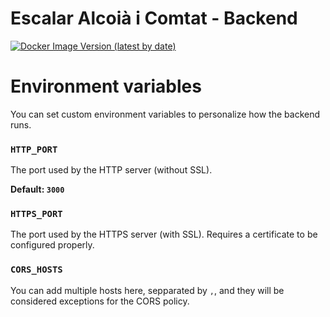 # Escalar Alcoià i Comtat - Backend

[![Docker Image Version (latest by date)][docker-version-badge]][docker-hub]

# Environment variables

You can set custom environment variables to personalize how the backend runs.

### `HTTP_PORT`

The port used by the HTTP server (without SSL).

**Default: `3000`**

### `HTTPS_PORT`

The port used by the HTTPS server (with SSL). Requires a certificate to be configured properly.

### `CORS_HOSTS`

You can add multiple hosts here, sepparated by `,`, and they will be considered exceptions for the CORS policy.

[docker-version-badge]:https://img.shields.io/docker/v/arnyminerz/escalaralcoiaicomtat_backend

[docker-hub]: https://hub.docker.com/repository/docker/arnyminerz/escalaralcoiaicomtat_backend